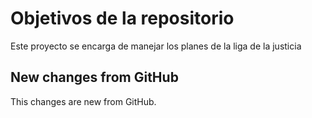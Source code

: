 # Objetivos de la repositorio

Este proyecto se encarga de manejar los planes de la liga de la justicia


## New changes from GitHub
This changes are new from GitHub.
